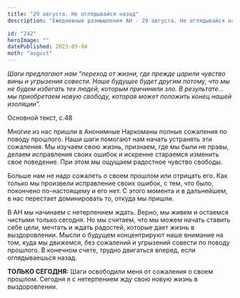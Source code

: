 ```yaml
---
title: "29 августа. Не оглядывайся назад"
description: "Ежедневные размышления АН - 29 августа. Не оглядывайся назад"

id: "242"
heroImage: ""
datePublished: 2023-05-04
moth: "avgust"
---
```


_Шаги предлагают нам “переход от жизни, где прежде царили чувство вины и
угрызения совести. Наше будущее будет другим потому, что мы не будем избегать
тех людей, которым причинили зло. В результате… мы приобретаем новую свободу,
которая может положить конец нашей изоляции”._

Основной текст, с.48

Многие из нас пришли в Анонимные Наркоманы полные сожаления по поводу
прошлого. Наши шаги помогают нам начать устранять эти сожаления. Мы изучаем
свою жизнь, признаем, где мы были не правы, делаем исправления своих ошибок и
искренне стараемся изменить свое поведение. При этом мы ощущаем радостное
чувство свободы.

Больше нам не надо сожалеть о своем прошлом или отрицать его. Как только мы
произвели исправление своих ошибок, с тем, что было, покончено по-настоящему и
его нет. С этого момента и в дальнейшем, в нас перестает доминировать то,
откуда мы пришли.

В АН мы начинаем с нетерпением ждать. Верно, мы живем и остаемся чистыми
только сегодня. Но мы считаем, что мы можем начать ставить себе цели, мечтать
и ждать радостей, которые дает жизнь в выздоровлении. Мысли о будущем
концентрируют наше внимание на том, куда мы движемся, без сожалений и
угрызений совести по поводу прошлого. В конечном счете, трудно двигаться
вперед, если оглядываешься назад.

**ТОЛЬКО СЕГОДНЯ:** Шаги освободили меня от сожаления о своем прошлом. Сегодня
я с нетерпением жду свою новую жизнь в выздоровлении.
